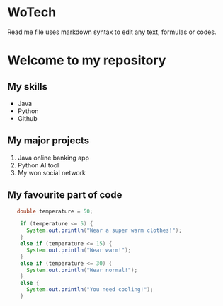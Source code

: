 # WoTech
Read me file uses markdown syntax to edit any text, formulas or codes.

# Welcome to my repository

## My skills
  - Java
  - Python
  - Github

## My major projects
1. Java online banking app
2. Python AI tool
3. My won social network

## My favourite part of code
```java
   double temperature = 50;

    if (temperature <= 5) {
      System.out.println("Wear a super warm clothes!");
    }
    else if (temperature <= 15) {
      System.out.println("Wear warm!");
    }
    else if (temperature <= 30) {
      System.out.println("Wear normal!");
    }
    else {
      System.out.println("You need cooling!");
    }    
  
```
